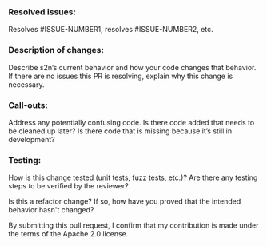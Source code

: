 ### Resolved issues:

Resolves #ISSUE-NUMBER1, resolves #ISSUE-NUMBER2, etc.

### Description of changes: 

Describe s2n’s current behavior and how your code changes that behavior. If there are no issues this PR is resolving, explain why this change is necessary.

### Call-outs:

Address any potentially confusing code. Is there code added that needs to be cleaned up later? Is there code that is missing because it’s still in development? 

### Testing:

How is this change tested (unit tests, fuzz tests, etc.)? Are there any testing steps to be verified by the reviewer?

Is this a refactor change? If so, how have you proved that the intended behavior hasn't changed?

By submitting this pull request, I confirm that my contribution is made under the terms of the Apache 2.0 license.
